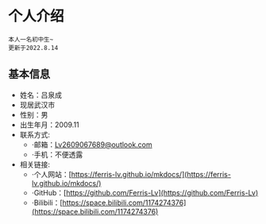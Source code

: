 # 个人介绍
```
本人一名初中生~
更新于2022.8.14
```

## 基本信息
- 姓名：吕泉成
- 现居武汉市
- 性别：男
- 出生年月：2009.11
- 联系方式:
  - ·邮箱：Lv2609067689@outlook.com
  - ·手机：不便透露
- 相关链接:
  - ·个人网站：[https://ferris-lv.github.io/mkdocs/](https://ferris-lv.github.io/mkdocs/)
  - ·GitHub：[https://github.com/Ferris-Lv](https://github.com/Ferris-Lv)
  - ·Bilibili：[https://space.bilibili.com/1174274376](https://space.bilibili.com/1174274376)